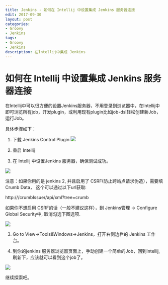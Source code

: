 ```yaml
---
title: Jenkins - 如何在 Intellij 中设置集成 Jenkins 服务器连接
edit: 2017-09-30
layout: post
categories:
- Groovy
- Jenkins
tags:
- Groovy
- Jenkins
description: 在Intellij中集成 Jenkins
---
```


# 如何在 Intellij 中设置集成 Jenkins 服务器连接

在Intellij中可以很方便的设置Jenkins服务器，不用登录到浏览器中，在Intellij中即可浏览所有job，开发plugin，或利用现有plugin比如job-dsl轻松创建新Job，运行Job。

具体步骤如下：

1. 下载 Jenkins Control Plugin
![](http://i.imgur.com/YB0iPBv.png)

2. 重启 Intellij

4. 在 Intellij 中设置Jenkins 服务器，确保测试成功。

![](http://i.imgur.com/7cqQAoL.png)

注意：如果你用的是 jenkins 2, 并且启用了 CSRF(防止跨站点请求伪造），需要填 Crumb Data， 这个可以通过以下url获取:

http://<your jenkins server>/crumbIssuer/api/xml?tree=crumb

如果你不想启用 CSRF的话（一般不建议这样），到 Jenkins管理 -> Configure Global Security中, 取消勾选下图选项.

![](http://i.imgur.com/nrRVvVC.png)

3. Go to View->Tools&Windows->Jenkins，打开右侧边栏的 Jenkins 工作台。

4. 到你的jenkins 服务器浏览器页面上，手动创建一个简单的Job，回到Intellij, 刷新下，应该就可以看到这个job了。

![](http://i.imgur.com/xp0LtXO.png)

继续探索吧。
